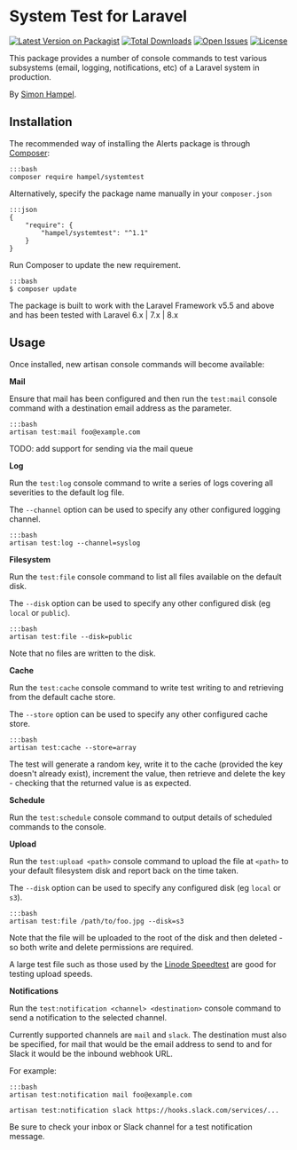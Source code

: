 System Test for Laravel
=======================

[![Latest Version on Packagist](https://img.shields.io/packagist/v/hampel/systemtest.svg?style=flat-square)](https://packagist.org/packages/hampel/systemtest)
[![Total Downloads](https://img.shields.io/packagist/dt/hampel/systemtest.svg?style=flat-square)](https://packagist.org/packages/hampel/systemtest)
[![Open Issues](https://img.shields.io/bitbucket/issues/hampel/laravel-system-test.svg?style=flat-square)](https://bitbucket.org/hampel/laravel-system-test/issues)
[![License](https://img.shields.io/packagist/l/hampel/systemtest.svg?style=flat-square)](https://packagist.org/packages/hampel/systemtest)

This package provides a number of console commands to test various subsystems (email, logging, notifications, etc) of a 
Laravel system in production.

By [Simon Hampel](https://twitter.com/SimonHampel).

Installation
------------

The recommended way of installing the Alerts package is through [Composer](http://getcomposer.org):

	:::bash
	composer require hampel/systemtest

Alternatively, specify the package name manually in your `composer.json`

    :::json
    {
        "require": {
            "hampel/systemtest": "^1.1"
        }
    }

Run Composer to update the new requirement.

    :::bash
    $ composer update

The package is built to work with the Laravel Framework v5.5 and above and has been tested with Laravel 6.x | 7.x | 8.x

Usage
-----

Once installed, new artisan console commands will become available:

**Mail**

Ensure that mail has been configured and then run the `test:mail` console command with a destination email address as 
the parameter.

	:::bash
	artisan test:mail foo@example.com
	
TODO: add support for sending via the mail queue

**Log**

Run the `test:log` console command to write a series of logs covering all severities to the default log file.

The `--channel` option can be used to specify any other configured logging channel.

	:::bash
	artisan test:log --channel=syslog
	
**Filesystem**

Run the `test:file` console command to list all files available on the default disk.

The `--disk` option can be used to specify any other configured disk (eg `local` or `public`).

	:::bash
	artisan test:file --disk=public
	
Note that no files are written to the disk.

**Cache**

Run the `test:cache` console command to write test writing to and retrieving from the default cache store.

The `--store` option can be used to specify any other configured cache store.

	:::bash
	artisan test:cache --store=array
	
The test will generate a random key, write it to the cache (provided the key doesn't already exist), increment the 
value, then retrieve and delete the key - checking that the returned value is as expected.

**Schedule**

Run the `test:schedule` console command to output details of scheduled commands to the console.

**Upload**

Run the `test:upload <path>` console command to upload the file at `<path>` to your default filesystem disk and report 
back on the time taken.

The `--disk` option can be used to specify any configured disk (eg `local` or `s3`).

	:::bash
	artisan test:file /path/to/foo.jpg --disk=s3
	
Note that the file will be uploaded to the root of the disk and then deleted - so both write and delete permissions are 
required.

A large test file such as those used by the [Linode Speedtest](https://www.linode.com/speedtest) are good for testing 
upload speeds.

**Notifications**

Run the `test:notification <channel> <destination>` console command to send a notification to the selected channel.

Currently supported channels are `mail` and `slack`. The destination must also be specified, for mail that would be the
email address to send to and for Slack it would be the inbound webhook URL.

For example:

	:::bash
	artisan test:notification mail foo@example.com
	
	artisan test:notification slack https://hooks.slack.com/services/...
	
Be sure to check your inbox or Slack channel for a test notification message.
